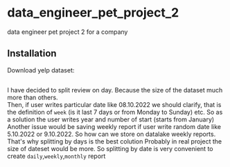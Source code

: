 # data_engineer_pet_project_2
data engineer pet project 2 for a company


## Installation
Download yelp dataset:

##

### 
I have decided to split review on day. Because the size of the dataset much more than others.   
Then, if user writes particular date like 08.10.2022 we should clarify,
that is the definition of `week` (is it last 7 days or from Monday to Sunday) etc. So as a solution the user writes year and number of start (starts from January)
Another issue would be saving weekly report if user write random date like 5.10.2022 or 9.10.2022. So how can we store on datalake weekly reports. That's why splitting by days is the best colution 
Probably in real project the size of dateset would be more.
So splitting by date is very convenient to create `daily`,`weekly`,`monthly` report
